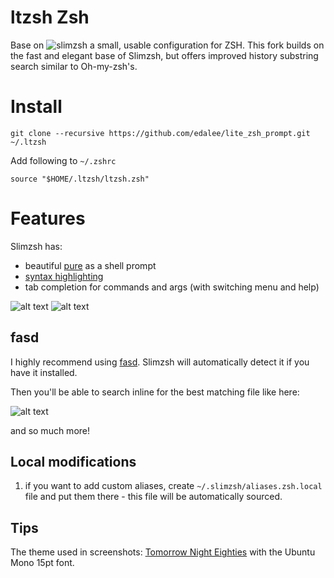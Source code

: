ltzsh Zsh
=======

Base on ![slimzsh](https://github.com/changs/slimzsh) a small, usable configuration for ZSH. 
This fork builds on the fast and elegant base of Slimzsh, but offers improved history substring search similar to Oh-my-zsh's.
  

# Install

```
git clone --recursive https://github.com/edalee/lite_zsh_prompt.git ~/.ltzsh
```

Add following to `~/.zshrc`

```
source "$HOME/.ltzsh/ltzsh.zsh"
```

# Features

Slimzsh has:

* beautiful [pure](https://github.com/sindresorhus/pure) as a shell prompt
* [syntax highlighting](https://github.com/zdharma/fast-syntax-highlighting)
* tab completion for commands and args (with switching menu and help)

![alt text](http://i.imgur.com/sVJOSOU.png "Tab Completion")
![alt text](http://i.imgur.com/wY25hkn.png "Syntax Highlighting")


## fasd

I highly recommend using [fasd](https://github.com/clvv/fasd).
Slimzsh will automatically detect it if you have it installed.

Then you'll be able to search inline for the best matching file like here:

![alt text](http://i.imgur.com/s2LeC9K.gif "FASD")

and so much more!

## Local modifications

1. if you want to add custom aliases, create `~/.slimzsh/aliases.zsh.local` file
   and put them there - this file will be automatically sourced.

## Tips

The theme used in screenshots: [Tomorrow Night Eighties](https://github.com/chriskempson/tomorrow-theme)
with the Ubuntu Mono 15pt font.
